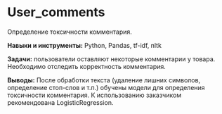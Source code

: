 # User_comments
Определение токсичности комментария.

**Навыки и инструменты:**
Python, Pandas, tf-idf, nltk

**Задачи:**
пользователи оставляют некоторые комментарии у товара. Необходимо отследить корректность комментария.

**Выводы:**
После обработки текста (удаление лишних символов, определение стоп-слов и т.п.) обучены модели для определения токсичности комментария. 
К использованию заказчиком рекомендована LogisticRegression.
